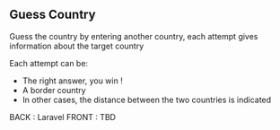 ## Guess Country

Guess the country by entering another country, each attempt gives information about the target country

Each attempt can be:
- The right answer, you win !
- A border country
- In other cases, the distance between the two countries is indicated

BACK : Laravel 
FRONT : TBD